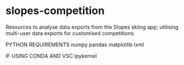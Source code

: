 # slopes-competition
Resources to analyse data exports from the Slopes skiing app; utilising multi-user data exports for customised competitions.

PYTHON REQUIREMENTS
numpy
pandas
matplotlib
lxml

IF USING CONDA AND VSC
ipykernel
